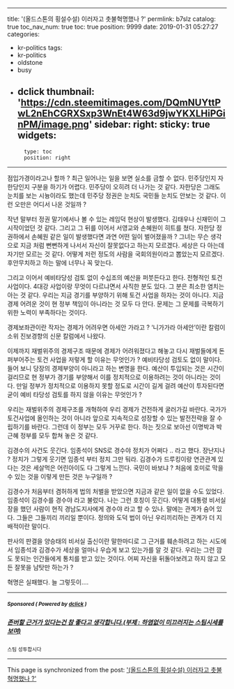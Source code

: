 
---
title: '(올드스톤의 횡설수설) 이러자고 촛불혁명했나 ?'
permlink: b7slz
catalog: true
toc_nav_num: true
toc: true
position: 9999
date: 2019-01-31 05:27:27
categories:
- kr-politics
tags:
- kr-politics
- oldstone
- busy
- dclick
thumbnail: 'https://cdn.steemitimages.com/DQmNUYttPwL2nEhCGRXSxp3WnEt4W63d9jwYKXLHiPGinPM/image.png'
sidebar:
    right:
        sticky: true
widgets:
    -
        type: toc
        position: right
---



점입가경이라고나 할까 ? 최근 일어나는 일을 보면 실소를 금할 수 없다. 민주당인지 자한당인지 구분을 하기가 어렵다. 민주당이 오히려 더 나가는 것 같다. 자한당은 그래도 눈치를 보는 시늉이라도 했는데 민주당 정권은 눈치도 국민들 눈치도 안보는 것 같다. 이런 오만은 어디서 나온 것일까 ?

작년 말부터 정권 말기에서나 볼 수 있는 레임덕 현상이 발생했다. 김태우나 신재민이 그 시작이었던 것 같다. 그리고 그 뒤를 이어서 서영교와 손혜원이 히트를 쳤다. 자한당 정권하에서 손혜원 같은 일이 발생했다면 과연 어떤 일이 벌어졌을까 ? 그녀는 무슨 생각으로 지금 처럼 뻔뻔하게 나서서 자신이 잘못없다고 하는지 모르겠다. 세상은 다 아는데 자기만 모르는 것 같다. 어떻게 저런 정도의 사람을 국회의원이라고 뽑았는지 모르겠다. 후안무치하고 하는 말에 너무나 꼭 맞는다. 

그리고 이어서 예비타당성 검토 없이 수십조의 예산을 퍼붓든다고 한다. 전형적인 토건사업이다. 4대강 사업이랑 무엇이 다르냐면서 사직한 분도 있다. 그 분은 최소한 염치는 아는 것 같다. 우리는 지금 경기를 부양하기 위해 토건 사업을 하자는 것이 아니다. 지금 경제 어려운 것이 현 정부 책임이 아니라는 것 모두 다 안다. 문제는 그 문제를 극복하기 위한 노력이 부족하다는 것이다. 

경제보좌관이란 작자는 경제가 어려우면 아세안 가라고 ? ‘니가가라 아세안’이란 칼럼이 소위 진보경향의 신문 칼럼에서 나왔다. 

이제까지 재벌위주의 경제구조 때문에 경제가 어려워졌다고 해놓고 다시 재벌들에게 돈 퍼부어주는 토건 사업을 저렇게 할 이유는 무엇인가 ? 예비타당성 검토도 없이 말이다. 들어 보니 당장의 경제부양이 아니라고 하는 변명을 한다. 예산이 투입되는 것은 시간이 걸리므로 현 정부가 경기를 부양해서 이를 정치적으로 이용하려는 것이 아니라는 것이다. 만일 정부가 정치적으로 이용하지 못할 정도로 시간이 길게 걸려 예산이 투자된다면 굳이 예비 타당성 검토를 하지 않을 이유는 무엇인가 ?

우리는 재벌위주의 경제구조를 개혁하여 우리 경제가 건전하게 굴러가길 바란다. 국가가 토건사업에 올인하는 것이 아니라 앞으로 지속적으로 성장할 수 있는 발전전략을 잘 수립하기를 바란다. 그런데 이 정부는 모두 거꾸로 한다. 하는 짓으로 보아선 이명박과 박근혜 정부를 모두 합쳐 놓은 것 같다. 

김경수의 사건도 웃긴다. 임종석이  SNS로 경수야 정치가 어쩌다 .. 라고 했다. 장난지나 ? 정치가 그렇게 웃기면 임종석 부터 정치 그만 둬라. 김경수가 드루킹이랑 연관관계 있다는 것은 세살먹은 어린아이도 다 그렇게 느낀다. 국민이 바보냐 ? 처음에 호미로 막을 수 있는 것을 이렇게 만든 것은 누구일까 ? 

김경수가 처음부터 겸허하게 법의 처벌을 받았으면 지금과 같은 일이 없을 수도 있었다. 임종석이 김경수를 경수야 라고 불렀다. 나는 그런 호칭이 웃긴다. 어떻게 대통령 비서실장을 했던 사람이 현직 경남도지사에게 경수야 라고 할 수 있나. 말에는 관계가 숨어 있다. 그들은 그들끼리 끼리일 뿐이다. 정의와 도덕 법이 아닌 우리끼리하는 관계가 더 지배적이란 말이다. 

판사의 판결을 양승태의 비서실 출신이란 말한마디로 그 근거를 훼손하려고 하는 시도에서 임종석과 김경수가 세상을 얼마나 우습게 보고 있는가를 알 것 같다. 우리는 그런 깜도 못되는 인간들에게 통치를 받고 있는 것이다.
어찌 자신을 뒤돌아보려고 하지 않고 모든 잘못을 남탓만 하는가 ? 

혁명은 실패했다. 늘 그렇듯이….  

---

#####  <sub> **Sponsored ( Powered by [dclick](https://www.dclick.io) )** </sub>
##### [존버할 근거가 있다는건 참 좋다고 생각합니다.(부제 : 하염없이 미끄러지는 스팀시세를 보며)](https://api.dclick.io/v1/c?x=eyJhbGciOiJIUzI1NiIsInR5cCI6IkpXVCJ9.eyJjIjoib2xkc3RvbmUiLCJzIjoiYjdzbHoiLCJhIjpbInQtMTM0NCJdLCJ1cmwiOiJodHRwczovL3N0ZWVtaXQuY29tL2tyL0BzaW5kb2phLzNlMzhjdyIsImlhdCI6MTU0ODkxMjQ3OSwiZXhwIjoxODY0MjcyNDc5fQ._02V9ArmfziDYRrooQlO6S8Yrm_AbDjifskMOm-sS-I)
<sup>스팀 성투합시다</sup>
</center>

- - -

This page is synchronized from the post: ['(올드스톤의 횡설수설) 이러자고 촛불혁명했나 ?'](https://steemit.com/@oldstone/b7slz)
